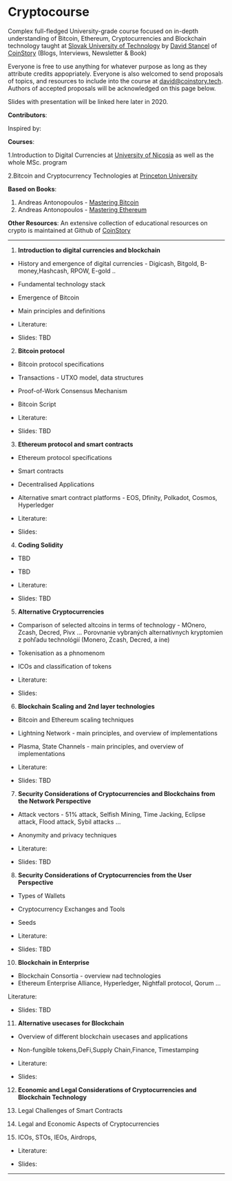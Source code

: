 # Cryptocourse
Complex full-fledged University-grade course focused on in-depth understanding of Bitcoin, Ethereum, Cryptocurrencies and Blockchain technology taught at [Slovak University of Technology](https://www.stuba.sk/english.html?page_id=132) by [David Stancel](https://www.stanceldavid.sk/) of [CoinStory](https://coinstory.tech/)  (Blogs, Interviews, Newsletter & Book)

Everyone is free to use anything for whatever purpose as long as they attribute credits appopriately. Everyone is also welcomed to send proposals of topics, and resources to include into the course at david@coinstory.tech. Authors of accepted proposals will be acknowledged on this page below. 

Slides with presentation will be linked here later in 2020. 


**Contributors**:

Inspired by:

**Courses**:

  1.Introduction to Digital Currencies at [University of Nicosia](https://www.unic.ac.cy/blockchain/free-mooc/) as well as the whole MSc. program
  
2.Bitcoin and Cryptocurrency Technologies at [Princeton University](https://www.coursera.org/learn/cryptocurrency?ranMID=40328&ranEAID=SAyYsTvLiGQ&ranSiteID=SAyYsTvLiGQ-VUnkGHNKKM9E1PFOPH7Y4Q&siteID=SAyYsTvLiGQ-VUnkGHNKKM9E1PFOPH7Y4Q&utm_content=10&utm_medium=partners&utm_source=linkshare&utm_campaign=SAyYsTvLiGQ)

  **Based on Books**:
  1. Andreas Antonopoulos - [Mastering Bitcoin](https://github.com/bitcoinbook/bitcoinbook/blob/develop/book.asciidoc)
  2. Andreas Antonopoulos - [Mastering Ethereum](https://github.com/ethereumbook/ethereumbook)
  

  **Other Resources**:
  An extensive collection of educational resources on crypto is maintained at Github of [CoinStory](https://github.com/Spider333/Coin-History)
 ****
 
 
 
 1. **Introduction to digital currencies and blockchain** 

- History and emergence of digital currencies - Digicash, Bitgold, B-money,Hashcash, RPOW, E-gold .. 
- Fundamental technology stack
- Emergence of Bitcoin
- Main principles and definitions

- Literature:

- Slides: TBD

2. **Bitcoin protocol** 

- Bitcoin protocol specifications
- Transactions - UTXO model, data structures
- Proof-of-Work Consensus Mechanism
- Bitcoin Script

- Literature:

- Slides: TBD

3. **Ethereum protocol and smart contracts** 

- Ethereum protocol specifications
- Smart contracts
- Decentralised Applications
- Alternative smart contract platforms  - EOS, Dfinity, Polkadot, Cosmos, Hyperledger

- Literature:

- Slides: 

4. **Coding Solidity**

- TBD
- TBD

- Literature:

- Slides: TBD

5. **Alternative Cryptocurrencies**

- Comparison of selected altcoins in terms of technology - MOnero, Zcash, Decred, Pivx ... 
Porovnanie vybraných alternatívnych kryptomien z pohľadu technológií (Monero, Zcash, Decred, a ine)
- Tokenisation as a phnomenom
- ICOs and classification of tokens

- Literature:

- Slides:

6. **Blockchain Scaling and 2nd layer technologies**

- Bitcoin and Ethereum scaling techniques
- Lightning Network - main principles, and overview of implementations
- Plasma, State Channels - main principles, and overview of implementations

- Literature:

- Slides: TBD

7. **Security Considerations of Cryptocurrencies and Blockchains from the Network Perspective** 

- Attack vectors - 51% attack, Selfish Mining, Time Jacking, Eclipse attack, Flood attack, Sybil attacks ...
- Anonymity and privacy techniques

- Literature:

- Slides: TBD

8. **Security Considerations of Cryptocurrencies from the User Perspective**

- Types of Wallets
- Cryptocurrency Exchanges and Tools
- Seeds

- Literature:

- Slides: TBD

10. **Blockchain in Enterprise**

- Blockchain Consortia - overview nad technologies
- Ethereum Enterprise Alliance, Hyperledger, Nightfall protocol, Qorum ...

Literature:

- Slides: TBD

11. **Alternative usecases for Blockchain**

- Overview of different blockchain usecases and applications
- Non-fungible tokens,DeFi,Supply Chain,Finance, Timestamping

- Literature:

- Slides:

12. **Economic and Legal Considerations of Cryptocurrencies and Blockchain Technology** 

1. Legal Challenges of Smart Contracts 
2. Legal and Economic Aspects of Cryptocurrencies 
3. ICOs, STOs, IEOs, Airdrops,

- Literature:

- Slides: 

****



